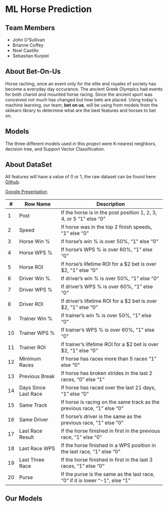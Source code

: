 # ML Horse Prediction

## Team Members

- John O'Sullivan
- Brianne Coffey
- Noel Castillo
- Sebasitan Kurpiel

## About Bet-On-Us

Horse raching, once an event only for the elite and royales of society has become a everyday day occurance. The ancient Greek Olympics had events for both chariot and mounted horse racing. Since the ancient sport was conceived not much has changed but how bets are placed. Using today's machine learning, our team, <b>bet on us</b>, will be using from models from the skilearn library to determine what are the best features and horses to bet on.

## Models 

The three different models used in this project were K-nearest neighbors, decision tree, and Support Vector Classification.

## About DataSet

All features will have a value of 0 or 1, the raw dataset can be found here: <a href="https://github.com/dominicplouffe/HorseRacingPrediction/tree/master/data">Github</a>.

<a href="https://docs.google.com/presentation/d/1mBy5keCI7yhRvQnToHzveEUy8CXaDpChe2sufttldMI/edit?usp=sharing">Google Presentation</a>

| # | Row Name | Description |
| --- | --- | --- |
| 1 | Post | If the horse is in the post position 1, 2, 3, 4, or 5 “1” else “0” |
| 2 | Speed | If horse was in the top 2 finish speeds, “1” else “0” |
| 3 | Horse Win % | If horse’s win % is over 50%, “1” else “0” |
| 4 | Horse WPS % | If horse’s WPS % is over 60%, “1” else “0” |
| 5 | Horse ROI | If horse’s lifetime ROI for a $2 bet is over $2, “1” else “0” |
| 6 | Driver Win % | If driver’s win % is over 50%, “1” else “0” |
| 7 | Driver WPS % | If driver’s WPS % is over 60%, “1” else “0” |
| 8 | Driver ROI | If driver’s lifetime ROI for a $2 bet is over $2, “1” else “0” |
| 9 | Trainer Win % | If trainer’s win % is over 50%, “1” else “0” |
| 10 | Trainer WPS % | If trainer’s WPS % is over 60%, “1” else “0” |
| 11 | Trainer ROI | If trainer’s lifetime ROI for a $2 bet is over $2, “1” else “0” |
| 12 | Minimum Races | If horse has races more than 5 races “1” else “0” |
| 13 | Previous Break | If horse has broken strides in the last 2 races, “0” else “1” |
| 14 | Days Since Last Race | If horse has raced over the last 21 days, “1” else “0” |
| 15 | Same Track | If horse is racing on the same track as the previous race, “1” else “0” |
| 16 | Same Driver | If horse’s driver is the same as the previous race, “1” else “0” |
| 17 | Last Race Result | If the horse finished in first in the previous race, “1” else “0” |
| 18 | Last Race WPS | If the horse finished in a WPS position in the last race, “1” else “0” |
| 19 | Last Three Race | If the horse finished in first in the last 3 races, “1” else “0” |
| 20 | Purse | If the purse is the same as the last race, “0” if it is lower “-1”, else “1” |

## Our Models
